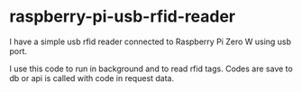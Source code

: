 # raspberry-pi-usb-rfid-reader

I have a simple usb rfid reader connected to Raspberry Pi Zero W using usb port.

I use this code to run in background and to read rfid tags. Codes are save to db or api is called with code in request data.
